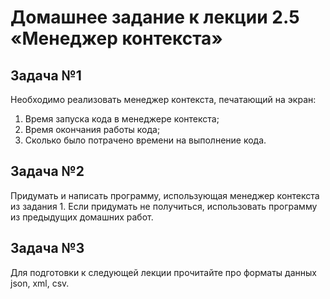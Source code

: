  # Домашнее задание к лекции 2.5 «Менеджер контекста»

## Задача №1
Необходимо реализовать менеджер контекста, печатающий на экран:
1. Время запуска кода в менеджере контекста;
2. Время окончания работы кода;
3. Сколько было потрачено времени на выполнение кода.

## Задача №2
Придумать и написать программу, использующая менеджер контекста из задания 1.
Если придумать не получиться, использовать программу из предыдущих домашних работ.

## Задача №3
Для подготовки к следующей лекции прочитайте про форматы данных json, xml, csv.
